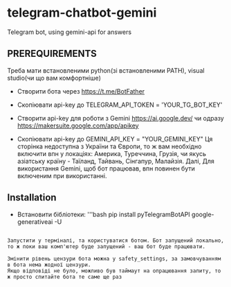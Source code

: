 # telegram-chatbot-gemini
Telegram bot, using gemini-api for answers

## **PREREQUIREMENTS**
Треба мати встановленими python(зі встановленими PATH), visual studio(чи що вам комфортніше)

- Створити бота через https://t.me/BotFather
- Скопіювати api-key до TELEGRAM_API_TOKEN = 'YOUR_TG_BOT_KEY'

- Створити api-key для роботи з Gemini https://ai.google.dev/ чи одразу https://makersuite.google.com/app/apikey
- Скопіювати api-key до GEMINI_API_KEY = "YOUR_GEMINI_KEY"
Ця сторінка недоступна з України та Європи, то ж вам необхідно включити впн у локаціях: Америка, Туреччина, Грузія, чи якусь азіатську країну - Таїланд, Тайвань, Сінгапур, Малайзія. Далі, Для використання Gemini, щоб бот працював, впн повинен бути включеним при використанні.

## **Installation**
- Встановити бібліотеки:
'''bash
pip install pyTelegramBotAPI google-generativeai -U
```

Запустити у терміналі, та користуватися ботом. Бот запущений локально, то ж поки ваш комп'ютер буде запущений - ваш бот буде працювати.

Змінити рівень цензури бота можна у safety_settings, за замовчуванням в бота нема жодної цензури.
Якщо відповіді не було, можливо був таймаут на опрацювання запиту, то ж просто спитайте бота те саме ще раз

